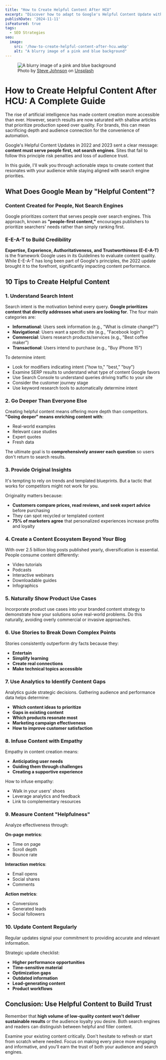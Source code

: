 ```yaml
---
title: "How to Create Helpful Content After HCU"
excerpt: "Discover how to adapt to Google's Helpful Content Update with actionable strategies for creating valuable content that ranks and engages your audience."
publishDate: '2024-11-11'
isFeatured: true
tags:
  - SEO Strategies
seo:
  image:
    src: '/how-to-create-helpful-content-after-hcu.webp'
    alt: "A blurry image of a pink and blue background"
---
```


<figure>
  <img src="/how-to-create-helpful-content-after-hcu.webp" alt="A blurry image of a pink and blue background">
  <figcaption>Photo by <a href="https://unsplash.com/@steve_j?utm_content=creditCopyText&utm_medium=referral&utm_source=unsplash">Steve Johnson</a> on <a href="https://unsplash.com/photos/a-blurry-image-of-a-pink-and-blue-background-MC2Hqdm0TeY?utm_content=creditCopyText&utm_medium=referral&utm_source=unsplash">Unsplash</a></figcaption>
</figure>
      

# How to Create Helpful Content After HCU: A Complete Guide

The rise of artificial intelligence has made content creation more accessible than ever. However, search results are now saturated with shallow articles that prioritize production speed over quality. For brands, this can mean sacrificing depth and audience connection for the convenience of automation.

Google's Helpful Content Updates in 2022 and 2023 sent a clear message: **content must serve people first, not search engines**. Sites that fail to follow this principle risk penalties and loss of audience trust.

In this guide, I'll walk you through actionable steps to create content that resonates with your audience while staying aligned with search engine priorities.

## What Does Google Mean by "Helpful Content"?

### Content Created for People, Not Search Engines

Google prioritizes content that serves people over search engines. This approach, known as **"people-first content,"** encourages publishers to prioritize searchers' needs rather than simply ranking first.

### E-E-A-T to Build Credibility

**Expertise, Experience, Authoritativeness, and Trustworthiness (E-E-A-T)** is the framework Google uses in its Guidelines to evaluate content quality. While E-E-A-T has long been part of Google's principles, the 2022 update brought it to the forefront, significantly impacting content performance.

## 10 Tips to Create Helpful Content

### 1. Understand Search Intent

Search intent is the motivation behind every query. **Google prioritizes content that directly addresses what users are looking for**. The four main categories are:

- **Informational**: Users seek information (e.g., "What is climate change?")
- **Navigational**: Users want a specific site (e.g., "Facebook login")
- **Commercial**: Users research products/services (e.g., "Best coffee maker")
- **Transactional**: Users intend to purchase (e.g., "Buy iPhone 15")

To determine intent:
- Look for modifiers indicating intent ("how to," "best," "buy")
- Examine SERP results to understand what type of content Google favors
- Use Search Console to understand queries driving traffic to your site
- Consider the customer journey stage
- Use keyword research tools to automatically determine intent

### 2. Go Deeper Than Everyone Else

Creating helpful content means offering more depth than competitors. **"Going deeper" means enriching content with**:
- Real-world examples
- Relevant case studies
- Expert quotes
- Fresh data

The ultimate goal is to **comprehensively answer each question** so users don't return to search results.

### 3. Provide Original Insights

It's tempting to rely on trends and templated blueprints. But a tactic that works for competitors might not work for you.

Originality matters because:
- **Customers compare prices, read reviews, and seek expert advice** before purchasing
- They can spot recycled or templated content
- **75% of marketers agree** that personalized experiences increase profits and loyalty

### 4. Create a Content Ecosystem Beyond Your Blog

With over 2.5 billion blog posts published yearly, diversification is essential. People consume content differently:
- Video tutorials
- Podcasts
- Interactive webinars
- Downloadable guides
- Infographics

### 5. Naturally Show Product Use Cases

Incorporate product use cases into your branded content strategy to demonstrate how your solutions solve real-world problems. Do this naturally, avoiding overly commercial or invasive approaches.

### 6. Use Stories to Break Down Complex Points

Stories consistently outperform dry facts because they:
- **Entertain**
- **Simplify learning**
- **Create real connections**
- **Make technical topics accessible**

### 7. Use Analytics to Identify Content Gaps

Analytics guide strategic decisions. Gathering audience and performance data helps determine:
- **Which content ideas to prioritize**
- **Gaps in existing content**
- **Which products resonate most**
- **Marketing campaign effectiveness**
- **How to improve customer satisfaction**

### 8. Infuse Content with Empathy

Empathy in content creation means:
- **Anticipating user needs**
- **Guiding them through challenges**
- **Creating a supportive experience**

How to infuse empathy:
- Walk in your users' shoes
- Leverage analytics and feedback
- Link to complementary resources

### 9. Measure Content "Helpfulness"

Analyze effectiveness through:

**On-page metrics**:
- Time on page
- Scroll depth
- Bounce rate

**Interaction metrics**:
- Email opens
- Social shares
- Comments

**Action metrics**:
- Conversions
- Generated leads
- Social followers

### 10. Update Content Regularly

Regular updates signal your commitment to providing accurate and relevant information.

Strategic update checklist:
- **Higher performance opportunities**
- **Time-sensitive material**
- **Optimization gaps**
- **Outdated information**
- **Lead-generating content**
- **Product workflows**

## Conclusion: Use Helpful Content to Build Trust

Remember that **high volume of low-quality content won't deliver sustainable results** or the audience loyalty you desire. Both search engines and readers can distinguish between helpful and filler content.

Examine your existing content critically. Don't hesitate to refresh or start from scratch where needed. Focus on making every piece more engaging and informative, and you'll earn the trust of both your audience and search engines.